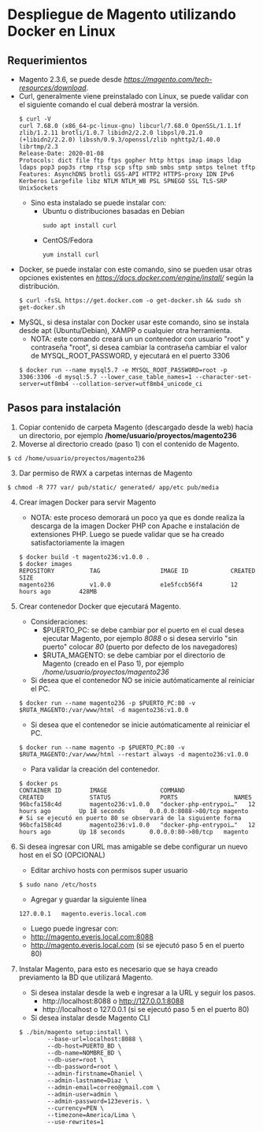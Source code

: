 # Despliegue de Magento utilizando Docker en Linux

## Requerimientos
- Magento 2.3.6, se puede desde *https://magento.com/tech-resources/download*.
- Curl, generalmente viene preinstalado con Linux, se puede validar con el siguiente comando el cual deberá mostrar la versión.
  ```
  $ curl -V
  curl 7.68.0 (x86_64-pc-linux-gnu) libcurl/7.68.0 OpenSSL/1.1.1f zlib/1.2.11 brotli/1.0.7 libidn2/2.2.0 libpsl/0.21.0 (+libidn2/2.2.0) libssh/0.9.3/openssl/zlib nghttp2/1.40.0 librtmp/2.3
  Release-Date: 2020-01-08
  Protocols: dict file ftp ftps gopher http https imap imaps ldap ldaps pop3 pop3s rtmp rtsp scp sftp smb smbs smtp smtps telnet tftp 
  Features: AsynchDNS brotli GSS-API HTTP2 HTTPS-proxy IDN IPv6 Kerberos Largefile libz NTLM NTLM_WB PSL SPNEGO SSL TLS-SRP UnixSockets
  ```
  - Sino esta instalado se puede instalar con:
    - Ubuntu o distribuciones basadas en Debian
      ```
      sudo apt install curl
      ```
    - CentOS/Fedora
      ```
      yum install curl
      ```
- Docker, se puede instalar con este comando, sino se pueden usar otras opciones existentes en *https://docs.docker.com/engine/install/* según la distribución.
  ```
  $ curl -fsSL https://get.docker.com -o get-docker.sh && sudo sh get-docker.sh
  ```
- MySQL, si desa instalar con Docker usar este comando, sino se instala desde apt (Ubuntu/Debian), XAMPP o cualquier otra herramienta.
  - NOTA: este comando creará un un contenedor con usuario "root" y contraseña "root", si desea cambiar la contraseña cambiar el valor de MYSQL_ROOT_PASSWORD, y ejecutará en el puerto 3306
  ```
  $ docker run --name mysql5.7 -e MYSQL_ROOT_PASSWORD=root -p 3306:3306 -d mysql:5.7 --lower_case_table_names=1 --character-set-server=utf8mb4 --collation-server=utf8mb4_unicode_ci
  ```

## Pasos para instalación
1. Copiar contenido de carpeta Magento (descargado desde la web) hacia un directorio, por ejemplo **/home/usuario/proyectos/magento236**
2. Moverse al directorio creado (paso 1) con el contenido de Magento.
  ```
  $ cd /home/usuario/proyectos/magento236
  ```

3. Dar permiso de RWX a carpetas internas de Magento
  ```
  $ chmod -R 777 var/ pub/static/ generated/ app/etc pub/media
  ```

4. Crear imagen Docker para servir Magento
   - NOTA: este proceso demorará un poco ya que es donde realiza la descarga de la imagen Docker PHP con Apache e instalación de extensiones PHP. Luego se puede validar que se ha creado satisfactoriamente la imagen
    ```
    $ docker build -t magento236:v1.0.0 .
    $ docker images 
    REPOSITORY          TAG                 IMAGE ID            CREATED             SIZE
    magento236          v1.0.0              e1e5fccb56f4        12 hours ago        428MB
    ```

5. Crear contenedor Docker que ejecutará Magento.
   - Consideraciones:
     - $PUERTO_PC: se debe cambiar por el puerto en el cual desea ejecutar Magento, por ejemplo *8088* o si desea servirlo "sin puerto" colocar *80* (puerto por defecto de los navegadores)
     - $RUTA_MAGENTO: se debe cambiar por el directorio de Magento (creado en el Paso 1), por ejemplo */home/usuario/proyectos/magento236*
   - Si desea que el contenedor NO se inicie autómaticamente al reiniciar el PC.
    ```
    $ docker run --name magento236 -p $PUERTO_PC:80 -v $RUTA_MAGENTO:/var/www/html -d magento236:v1.0.0
    ```

   - Si desea que el contenedor se inicie autómaticamente al reiniciar el PC.
    ```
    $ docker run --name magento -p $PUERTO_PC:80 -v $RUTA_MAGENTO:/var/www/html --restart always -d magento236:v1.0.0
    ```

   - Para validar la creación del contenedor.
    ```
    $ docker ps
    CONTAINER ID        IMAGE               COMMAND                  CREATED             STATUS              PORTS                NAMES
    96bcfa158c4d        magento236:v1.0.0   "docker-php-entrypoi…"   12 hours ago        Up 18 seconds       0.0.0.0:8088->80/tcp magento
    # Si se ejecutó en puerto 80 se observará de la siguiente forma
    96bcfa158c4d        magento236:v1.0.0   "docker-php-entrypoi…"   12 hours ago        Up 18 seconds       0.0.0.0:80->80/tcp   magento
    ```

6. Si desea ingresar con URL mas amigable se debe configurar un nuevo host en el SO (OPCIONAL)
   - Editar archivo hosts con permisos super usuario
    ```
    $ sudo nano /etc/hosts
    ```
   - Agregar y guardar la siguiente línea
    ```
    127.0.0.1   magento.everis.local.com
    ```
   - Luego puede ingresar con:
    - http://magento.everis.local.com:8088
    - http://magento.everis.local.com (si se ejecutó paso 5 en el puerto 80)

7. Instalar Magento, para esto es necesario que se haya creado previamento la BD que utilizará Magento.
    - Si desea instalar desde la web e ingresar a la URL y seguir los pasos.
      - http://localhost:8088 o http://127.0.0.1:8088
      - http://localhost o 127.0.0.1 (si se ejecutó paso 5 en el puerto 80)
    - Si desea instalar desde Magento CLI
    ```
    $ ./bin/magento setup:install \
            --base-url=localhost:8088 \
            --db-host=PUERTO_BD \
            --db-name=NOMBRE_BD \
            --db-user=root \
            --db-password=root \
            --admin-firstname=Dhaniel \
            --admin-lastname=Diaz \
            --admin-email=correo@gmail.com \
            --admin-user=admin \
            --admin-password=123everis. \
            --currency=PEN \
            --timezone=America/Lima \
            --use-rewrites=1
    ```

